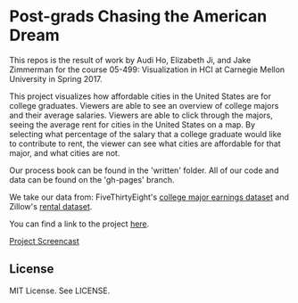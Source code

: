 # Post-grads Chasing the American Dream

This repos is the result of work by Audi Ho, Elizabeth Ji, and Jake Zimmerman
for the course 05-499: Visualization in HCI at Carnegie Mellon University in
Spring 2017.

This project visualizes how affordable cities in the United States are for
college graduates. Viewers are able to see an overview of college majors and
their average salaries. Viewers are able to click through the majors, seeing the
average rent for cities in the United States on a map. By selecting what
percentage of the salary that a college graduate would like to contribute to
rent, the viewer can see what cities are affordable for that major, and what
cities are not.

Our process book can be found in the 'written' folder. All of our code and data
can be found on the 'gh-pages' branch.

We take our data from: FiveThirtyEight's [college major earnings
dataset](https://github.com/fivethirtyeight/data/tree/master/college-majors) and
Zillow's [rental dataset](https://www.zillow.com/research/data/#rental-data).

You can find a link to the project
[here](https://itskirikins.github.io/post-grads/).

[Project Screencast]()

## License

MIT License. See LICENSE.
